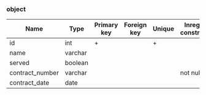### object


|Name|Type|Primary key|Foreign key|Unique|Inregrity constraints|
|----|----|-----------|-----------|------|---------------------|
|id|int|+||+||
|name|varchar|||||
|served|boolean|||||
|contract_number|varchar||||not null|
|contract_date|date|||||
